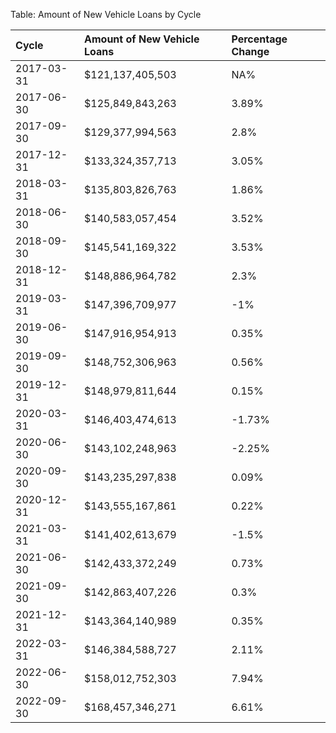 Table: Amount of New Vehicle Loans by Cycle

|Cycle      |Amount of New Vehicle Loans |Percentage Change |
|:----------|:---------------------------|:-----------------|
|2017-03-31 |$121,137,405,503            |NA%               |
|2017-06-30 |$125,849,843,263            |3.89%             |
|2017-09-30 |$129,377,994,563            |2.8%              |
|2017-12-31 |$133,324,357,713            |3.05%             |
|2018-03-31 |$135,803,826,763            |1.86%             |
|2018-06-30 |$140,583,057,454            |3.52%             |
|2018-09-30 |$145,541,169,322            |3.53%             |
|2018-12-31 |$148,886,964,782            |2.3%              |
|2019-03-31 |$147,396,709,977            |-1%               |
|2019-06-30 |$147,916,954,913            |0.35%             |
|2019-09-30 |$148,752,306,963            |0.56%             |
|2019-12-31 |$148,979,811,644            |0.15%             |
|2020-03-31 |$146,403,474,613            |-1.73%            |
|2020-06-30 |$143,102,248,963            |-2.25%            |
|2020-09-30 |$143,235,297,838            |0.09%             |
|2020-12-31 |$143,555,167,861            |0.22%             |
|2021-03-31 |$141,402,613,679            |-1.5%             |
|2021-06-30 |$142,433,372,249            |0.73%             |
|2021-09-30 |$142,863,407,226            |0.3%              |
|2021-12-31 |$143,364,140,989            |0.35%             |
|2022-03-31 |$146,384,588,727            |2.11%             |
|2022-06-30 |$158,012,752,303            |7.94%             |
|2022-09-30 |$168,457,346,271            |6.61%             |

